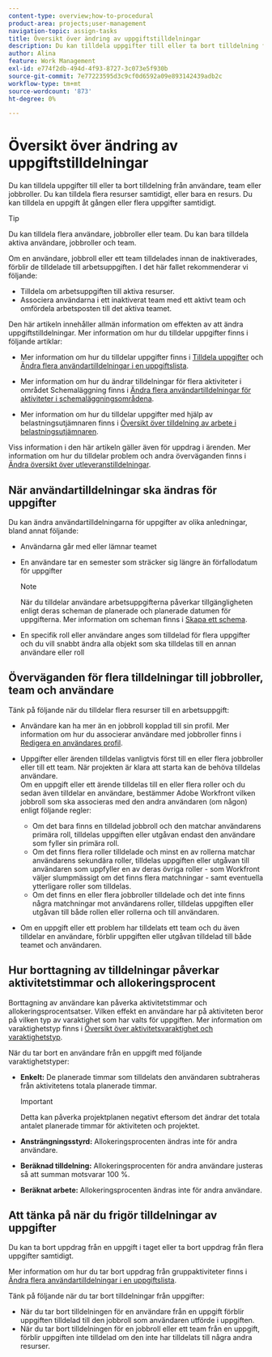 ```yaml
---
content-type: overview;how-to-procedural
product-area: projects;user-management
navigation-topic: assign-tasks
title: Översikt över ändring av uppgiftstilldelningar
description: Du kan tilldela uppgifter till eller ta bort tilldelning från användare, team eller jobbroller. Du kan tilldela flera resurser samtidigt, eller bara en resurs. Du kan tilldela en uppgift åt gången eller flera uppgifter samtidigt.
author: Alina
feature: Work Management
exl-id: e774f2db-494d-4f93-8727-3c073e5f930b
source-git-commit: 7e77223595d3c9cf0d6592a09e893142439adb2c
workflow-type: tm+mt
source-wordcount: '873'
ht-degree: 0%

---
```


# Översikt över ändring av uppgiftstilldelningar

Du kan tilldela uppgifter till eller ta bort tilldelning från användare, team eller jobbroller. Du kan tilldela flera resurser samtidigt, eller bara en resurs. Du kan tilldela en uppgift åt gången eller flera uppgifter samtidigt.

>[!TIP]
>
>Du kan tilldela flera användare, jobbroller eller team. Du kan bara tilldela aktiva användare, jobbroller och team.
>
>Om en användare, jobbroll eller ett team tilldelades innan de inaktiverades, förblir de tilldelade till arbetsuppgiften. I det här fallet rekommenderar vi följande:
>
>* Tilldela om arbetsuppgiften till aktiva resurser.
>* Associera användarna i ett inaktiverat team med ett aktivt team och omfördela arbetsposten till det aktiva teamet.
>


Den här artikeln innehåller allmän information om effekten av att ändra uppgiftstilldelningar. Mer information om hur du tilldelar uppgifter finns i följande artiklar:

* Mer information om hur du tilldelar uppgifter finns i [Tilldela uppgifter](../../../manage-work/tasks/assign-tasks/assign-tasks.md) och [Ändra flera användartilldelningar i en uppgiftslista](../../../manage-work/tasks/assign-tasks/modify-multiple-assignments-in-task-list.md).

* Mer information om hur du ändrar tilldelningar för flera aktiviteter i området Schemaläggning finns i [Ändra flera användartilldelningar för aktiviteter i schemaläggningsområdena](../../../resource-mgmt/resource-scheduling/modify-multipl-assignments-scheduling-areas.md).
* Mer information om hur du tilldelar uppgifter med hjälp av belastningsutjämnaren finns i [Översikt över tilldelning av arbete i belastningsutjämnaren](../../../resource-mgmt/workload-balancer/assign-work-in-workload-balancer.md).

Viss information i den här artikeln gäller även för uppdrag i ärenden. Mer information om hur du tilldelar problem och andra överväganden finns i [Ändra översikt över utleveranstilldelningar](../../../manage-work/issues/manage-issues/modify-issue-assignments-overview.md).

## När användartilldelningar ska ändras för uppgifter

Du kan ändra användartilldelningarna för uppgifter av olika anledningar, bland annat följande:

* Användarna går med eller lämnar teamet
* En användare tar en semester som sträcker sig längre än förfallodatum för uppgifter

   >[!NOTE]
   >
   >När du tilldelar användare arbetsuppgifterna påverkar tillgängligheten enligt deras scheman de planerade och planerade datumen för uppgifterna. Mer information om scheman finns i [Skapa ett schema](../../../administration-and-setup/set-up-workfront/configure-timesheets-schedules/create-schedules.md).

* En specifik roll eller användare anges som tilldelad för flera uppgifter och du vill snabbt ändra alla objekt som ska tilldelas till en annan användare eller roll

## Överväganden för flera tilldelningar till jobbroller, team och användare

Tänk på följande när du tilldelar flera resurser till en arbetsuppgift:

* Användare kan ha mer än en jobbroll kopplad till sin profil. Mer information om hur du associerar användare med jobbroller finns i [Redigera en användares profil](../../../administration-and-setup/add-users/create-and-manage-users/edit-a-users-profile.md).

* Uppgifter eller ärenden tilldelas vanligtvis först till en eller flera jobbroller eller till ett team. När projekten är klara att starta kan de behöva tilldelas användare.\
   Om en uppgift eller ett ärende tilldelas till en eller flera roller och du sedan även tilldelar en användare, bestämmer Adobe Workfront vilken jobbroll som ska associeras med den andra användaren (om någon) enligt följande regler:

   * Om det bara finns en tilldelad jobbroll och den matchar användarens primära roll, tilldelas uppgiften eller utgåvan endast den användare som fyller sin primära roll.
   * Om det finns flera roller tilldelade och minst en av rollerna matchar användarens sekundära roller, tilldelas uppgiften eller utgåvan till användaren som uppfyller en av deras övriga roller - som Workfront väljer slumpmässigt om det finns flera matchningar - samt eventuella ytterligare roller som tilldelas.
   * Om det finns en eller flera jobbroller tilldelade och det inte finns några matchningar mot användarens roller, tilldelas uppgiften eller utgåvan till både rollen eller rollerna och till användaren.

* Om en uppgift eller ett problem har tilldelats ett team och du även tilldelar en användare, förblir uppgiften eller utgåvan tilldelad till både teamet och användaren.

## Hur borttagning av tilldelningar påverkar aktivitetstimmar och allokeringsprocent

Borttagning av användare kan påverka aktivitetstimmar och allokeringsprocentsatser. Vilken effekt en användare har på aktiviteten beror på vilken typ av varaktighet som har valts för uppgiften. Mer information om varaktighetstyp finns i [Översikt över aktivitetsvaraktighet och varaktighetstyp](../../../manage-work/tasks/taskdurtn/task-duration-and-duration-type.md).

När du tar bort en användare från en uppgift med följande varaktighetstyper:

* **Enkelt:** De planerade timmar som tilldelats den användaren subtraheras från aktivitetens totala planerade timmar.

   >[!IMPORTANT]
   >
   >Detta kan påverka projektplanen negativt eftersom det ändrar det totala antalet planerade timmar för aktiviteten och projektet.

* **Ansträngningsstyrd:** Allokeringsprocenten ändras inte för andra användare.
* **Beräknad tilldelning:** Allokeringsprocenten för andra användare justeras så att summan motsvarar 100 %.
* **Beräknat arbete:** Allokeringsprocenten ändras inte för andra användare.

## Att tänka på när du frigör tilldelningar av uppgifter

Du kan ta bort uppdrag från en uppgift i taget eller ta bort uppdrag från flera uppgifter samtidigt.

Mer information om hur du tar bort uppdrag från gruppaktiviteter finns i [Ändra flera användartilldelningar i en uppgiftslista](../../../manage-work/tasks/assign-tasks/modify-multiple-assignments-in-task-list.md).

Tänk på följande när du tar bort tilldelningar från uppgifter:

* När du tar bort tilldelningen för en användare från en uppgift förblir uppgiften tilldelad till den jobbroll som användaren utförde i uppgiften.
* När du tar bort tilldelningen för en jobbroll eller ett team från en uppgift, förblir uppgiften inte tilldelad om den inte har tilldelats till några andra resurser.

